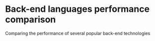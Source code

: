 # Back-end languages performance comparison

Comparing the performance of several popular back-end technologies
